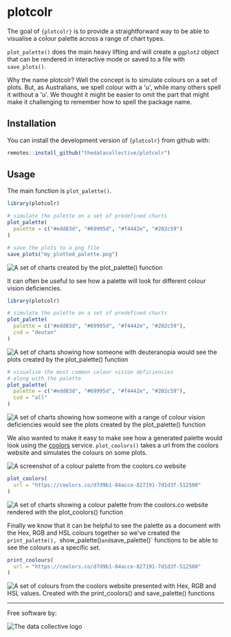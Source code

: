 
# plotcolr

<!-- badges: start -->
<!-- badges: end -->

The goal of `{plotcolr}` is to provide a straightforward way to be able to visualise a colour palette across a range of chart types.

`plot_palette()` does the main heavy lifting and will create a `ggplot2` object that can be rendered in interactive mode or saved to a file with `save_plots()`.

Why the name plotcolr? Well the concept is to simulate colours on a set of plots. But, as Australians, we spell colour with a 'u', while many others spell it without a 'u'. We thought it might be easier to omit the part that might make it challenging to remember how to spell the package name.

## Installation

You can install the development version of `{plotcolr}` from github with:

``` r
remotes::install_github("thedatacollective/plotcolr")
```

## Usage

The main function is `plot_palette()`.

```r
library(plotcolr)

# simulate the palette on a set of predefined charts
plot_palette(
  palette = c("#edd83d", "#69995d", "#f4442e", "#202c59")
)

# save the plots to a png file
save_plots("my_plotted_palette.png")
```

![A set of charts created by the plot_palette() function](inst/images/plot.png)

It can often be useful to see how a palette will look for different colour vision deficiencies.

```r
library(plotcolr)

# simulate the palette on a set of predefined charts
plot_palette(
  palette = c("#edd83d", "#69995d", "#f4442e", "#202c59"),
  cvd = "deutan"
)
```

![A set of charts showing how someone with deuteranopia would see the plots created by the plot_palette() function](inst/images/deutan_plot.png)

```r
# visualise the most common colour vision deficiencies
# along with the palette
plot_palette(
  palette = c("#edd83d", "#69995d", "#f4442e", "#202c59"),
  cvd = "all"
)
```

![A set of charts showing how someone with a range of colour vision deficiencies would see the plots created by the plot_palette() function](inst/images/allcvd_plot.png)

We also wanted to make it easy to make see how a generated palette would look using the [coolors](https://coolors.co) service. `plot_coolors()` takes a url from the coolors website and simulates the colours on some plots.

![A screenshot of a colour palette from the coolors.co website](inst/images/coolors.png)

```r
plot_coolors(
  url = "https://coolors.co/d7d9b1-84acce-827191-7d1d3f-512500"
)
```

![A set of charts showing a colour palette from the coolors.co website rendered with the plot_coolors() function](inst/images/coolors_plot.png)


Finally we know that it can be helpful to see the palette as a document with the Hex, RGB and HSL colours together so we've created the `print_palette(), `show_palette()` and `save_palette()` functions to be able to see the colours as a specific set.

```r
print_coolours(
  url = "https://coolors.co/d7d9b1-84acce-827191-7d1d3f-512500"
)
```

![A set of colours from the coolors website presented with Hex, RGB and HSL values. Created with the print_coolors() and save_palette() functions](inst/images/coolors_save.png)

---

Free software by:

![The data collective logo](inst/images/thedatacollective.png)

